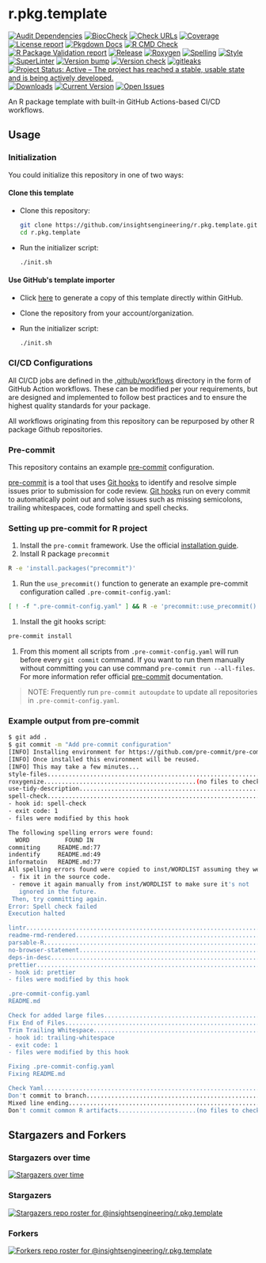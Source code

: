 # r.pkg.template

[![Audit Dependencies](https://github.com/insightsengineering/r.pkg.template/actions/workflows/audit.yaml/badge.svg)](https://github.com/insightsengineering/r.pkg.template/actions/workflows/audit.yaml)
[![BiocCheck](https://github.com/insightsengineering/r.pkg.template/actions/workflows/bioccheck.yaml/badge.svg)](https://github.com/insightsengineering/r.pkg.template/actions/workflows/bioccheck.yaml)
[![Check URLs](https://github.com/insightsengineering/r.pkg.template/actions/workflows/links.yaml/badge.svg)](https://github.com/insightsengineering/r.pkg.template/actions/workflows/links.yaml)
[![Coverage](https://github.com/insightsengineering/r.pkg.template/actions/workflows/test-coverage.yaml/badge.svg)](https://github.com/insightsengineering/r.pkg.template/actions/workflows/test-coverage.yaml)
[![License report](https://github.com/insightsengineering/r.pkg.template/actions/workflows/licenses.yaml/badge.svg)](https://github.com/insightsengineering/r.pkg.template/actions/workflows/licenses.yaml)
[![Pkgdown Docs](https://github.com/insightsengineering/r.pkg.template/actions/workflows/pkgdown.yaml/badge.svg)](https://github.com/insightsengineering/r.pkg.template/actions/workflows/pkgdown.yaml)
[![R CMD Check](https://github.com/insightsengineering/r.pkg.template/actions/workflows/build-check-install.yaml/badge.svg)](https://github.com/insightsengineering/r.pkg.template/actions/workflows/build-check-install.yaml)
[![R Package Validation report](https://github.com/insightsengineering/r.pkg.template/actions/workflows/validation.yaml/badge.svg)](https://github.com/insightsengineering/r.pkg.template/actions/workflows/validation.yaml)
[![Release](https://github.com/insightsengineering/r.pkg.template/actions/workflows/release.yaml/badge.svg)](https://github.com/insightsengineering/r.pkg.template/actions/workflows/release.yaml)
[![Roxygen](https://github.com/insightsengineering/r.pkg.template/actions/workflows/roxygen.yaml/badge.svg)](https://github.com/insightsengineering/r.pkg.template/actions/workflows/roxygen.yaml)
[![Spelling](https://github.com/insightsengineering/r.pkg.template/actions/workflows/spelling.yaml/badge.svg)](https://github.com/insightsengineering/r.pkg.template/actions/workflows/spelling.yaml)
[![Style](https://github.com/insightsengineering/r.pkg.template/actions/workflows/style.yaml/badge.svg)](https://github.com/insightsengineering/r.pkg.template/actions/workflows/style.yaml)
[![SuperLinter](https://github.com/insightsengineering/r.pkg.template/actions/workflows/linter.yaml/badge.svg)](https://github.com/insightsengineering/r.pkg.template/actions/workflows/linter.yaml)
[![Version bump](https://github.com/insightsengineering/r.pkg.template/actions/workflows/version-bump.yaml/badge.svg)](https://github.com/insightsengineering/r.pkg.template/actions/workflows/version-bump.yaml)
[![Version check](https://github.com/insightsengineering/r.pkg.template/actions/workflows/version.yaml/badge.svg)](https://github.com/insightsengineering/r.pkg.template/actions/workflows/version.yaml)
[![gitleaks](https://github.com/insightsengineering/r.pkg.template/actions/workflows/gitleaks.yaml/badge.svg)](https://github.com/insightsengineering/r.pkg.template/actions/workflows/gitleaks.yaml)
[![Project Status: Active – The project has reached a stable, usable state and is being actively developed.](https://www.repostatus.org/badges/latest/active.svg)](https://www.repostatus.org/#active)
[![Downloads](https://img.shields.io/github/downloads/insightsengineering/r.pkg.template/latest/total)](https://tooomm.github.io/github-release-stats/?username=insightsengineering&repository=r.pkg.template)
[![Current Version](https://img.shields.io/github/r-package/v/insightsengineering/r.pkg.template/main?color=purple&label=Version@main)](https://github.com/insightsengineering/r.pkg.template/tree/main)
[![Open Issues](https://img.shields.io/github/issues-raw/insightsengineering/r.pkg.template?color=red&label=Open%20Issues)](https://github.com/insightsengineering/r.pkg.template/issues?q=is%3Aissue+is%3Aopen+sort%3Aupdated-desc)

<!-- links -->

[pre-commit]: https://pre-commit.com
[pre-commit installation]: https://pre-commit.com/#installation
[git hooks]: https://git-scm.com/book/en/v2/Customizing-Git-Git-Hooks

An R package template with built-in GitHub Actions-based CI/CD workflows.

## Usage

### Initialization

You could initialize this repository in one of two ways:

#### Clone this template

- Clone this repository:

  ```bash
  git clone https://github.com/insightsengineering/r.pkg.template.git
  cd r.pkg.template
  ```

- Run the initializer script:

  ```bash
  ./init.sh
  ```

#### Use GitHub's template importer

- Click [here](https://github.com/insightsengineering/r.pkg.template/generate) to generate a copy of this template directly within GitHub.

- Clone the repository from your account/organization.

- Run the initializer script:

  ```bash
  ./init.sh
  ```

### CI/CD Configurations

All CI/CD jobs are defined in the [.github/workflows](./.github/workflows) directory in the form of GitHub Action workflows. These can be modified per your requirements, but are designed and implemented to follow best practices and to ensure the highest quality standards for your package.

All workflows originating from this repository can be repurposed by other R package Github repositories.

### Pre-commit

This repository contains an example [pre-commit] configuration.

[pre-commit] is a tool that uses [Git hooks] to identify and resolve simple issues prior to submission for code review.
[Git hooks] run on every commit to automatically point out and solve issues such as missing semicolons, trailing whitespaces,
code formatting and spell checks.

### Setting up pre-commit for R project

1. Install the `pre-commit` framework. Use the official [installation guide][pre-commit installation].
2. Install R package `precommit`

```sh
R -e 'install.packages("precommit")'
```

1. Run the `use_precommit()` function to generate an example pre-commit configuration called `.pre-commit-config.yaml`:

```sh
[ ! -f ".pre-commit-config.yaml" ] && R -e 'precommit::use_precommit()'
```

1. Install the git hooks script:

```sh
pre-commit install
```

1. From this moment all scripts from `.pre-commit-config.yaml` will run before every `git commit`
   command. If you want to run them manually without committing you can use command
   `pre-commit run --all-files`. For more information refer official [pre-commit] documentation.

> NOTE:
> Frequently run `pre-commit autoupdate` to update all repositories
> in `.pre-commit-config.yaml`.

### Example output from pre-commit

```sh
$ git add .
$ git commit -m "Add pre-commit configuration"
[INFO] Installing environment for https://github.com/pre-commit/pre-commit-hooks.
[INFO] Once installed this environment will be reused.
[INFO] This may take a few minutes...
style-files..............................................................Passed
roxygenize...........................................(no files to check)Skipped
use-tidy-description.....................................................Passed
spell-check..............................................................Failed
- hook id: spell-check
- exit code: 1
- files were modified by this hook

The following spelling errors were found:
  WORD          FOUND IN
commiting     README.md:77
indentify     README.md:49
informatoin   README.md:77
All spelling errors found were copied to inst/WORDLIST assuming they were not spelling errors and will be ignored in the future. Please  review the above list and for each word that is an actual typo:
 - fix it in the source code.
 - remove it again manually from inst/WORDLIST to make sure it's not
   ignored in the future.
 Then, try committing again.
Error: Spell check failed
Execution halted

lintr....................................................................Passed
readme-rmd-rendered......................................................Passed
parsable-R...............................................................Passed
no-browser-statement.....................................................Passed
deps-in-desc.............................................................Passed
prettier.................................................................Failed
- hook id: prettier
- files were modified by this hook

.pre-commit-config.yaml
README.md

Check for added large files..............................................Passed
Fix End of Files.........................................................Passed
Trim Trailing Whitespace.................................................Failed
- hook id: trailing-whitespace
- exit code: 1
- files were modified by this hook

Fixing .pre-commit-config.yaml
Fixing README.md

Check Yaml...............................................................Passed
Don't commit to branch...................................................Passed
Mixed line ending........................................................Passed
Don't commit common R artifacts......................(no files to check)Skipped
```

## Stargazers and Forkers

### Stargazers over time

[![Stargazers over time](https://starchart.cc/insightsengineering/r.pkg.template.svg)](https://starchart.cc/insightsengineering/r.pkg.template)

### Stargazers

[![Stargazers repo roster for @insightsengineering/r.pkg.template](https://reporoster.com/stars/insightsengineering/r.pkg.template)](https://github.com/insightsengineering/r.pkg.template/stargazers)

### Forkers

[![Forkers repo roster for @insightsengineering/r.pkg.template](https://reporoster.com/forks/insightsengineering/r.pkg.template)](https://github.com/insightsengineering/r.pkg.template/network/members)
